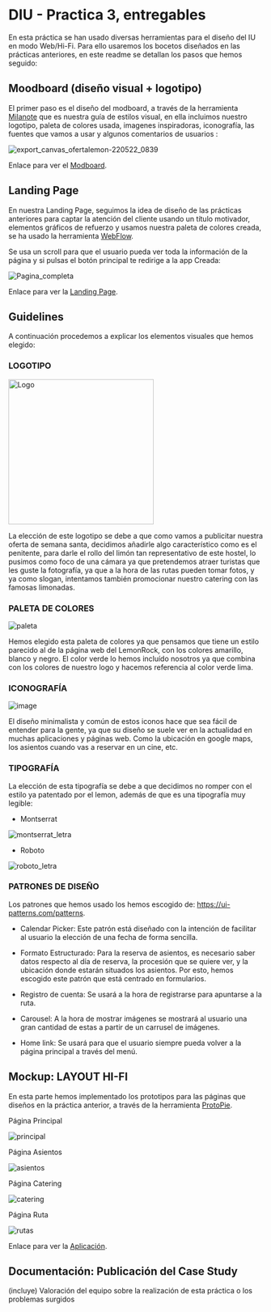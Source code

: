 # DIU - Practica 3, entregables

En esta práctica se han usado diversas herramientas para el diseño del IU en modo Web/Hi-Fi. Para ello usaremos los bocetos diseñados en las prácticas anteriores, en este readme se detallan los pasos que hemos seguido:

## Moodboard (diseño visual + logotipo)   

El primer paso es el diseño del modboard, a través de la herramienta <a href="https://milanote.com/">Milanote</a> que es nuestra guía de estilos visual, en ella incluimos nuestro logotipo, paleta de colores usada, imagenes inspiradoras, iconografía, las fuentes que vamos a usar y algunos comentarios de usuarios :


![export_canvas_ofertalemon-220522_0839](https://user-images.githubusercontent.com/74509484/169686244-8452c43a-ecf6-416d-bf7d-4bea39888c20.png)


Enlace para ver el <a href="https://app.milanote.com/1NMWop16o8ELfc?p=Zxzq6EU3yfk">Modboard</a>.


## Landing Page

En nuestra Landing Page, seguimos la idea de diseño de las prácticas anteriores para captar la atención del cliente usando un título motivador, elementos gráficos de refuerzo y usamos nuestra paleta de colores creada, se ha usado la herramienta <a href="https://webflow.com/">WebFlow</a>.

Se usa un scroll para que el usuario pueda ver toda la información de la página y si pulsas el botón principal te redirige a la app Creada:

![Pagina_completa](https://user-images.githubusercontent.com/74509484/169686767-712f5e58-3760-47f8-864f-cbba11d8f326.png)


Enlace para ver la <a href="https://lemon-rock-a25875.webflow.io/">Landing Page</a>.


## Guidelines 

A continuación procedemos a explicar los elementos visuales que hemos elegido:

### LOGOTIPO
<img width="287" alt="Logo" src="https://user-images.githubusercontent.com/76219428/169685889-017da699-6367-440a-905e-431f920f7eca.png">

La elección de este logotipo se debe a que como vamos a publicitar nuestra oferta de semana santa, decidimos añadirle algo característico como es el penitente, para darle el rollo del limón tan representativo de este hostel, lo pusimos como foco de una cámara ya que pretendemos atraer turistas que les guste la fotografía, ya que a la hora de las rutas pueden tomar fotos, y ya como slogan, intentamos también promocionar nuestro catering con las famosas limonadas.

### PALETA DE COLORES
![paleta](https://user-images.githubusercontent.com/76219428/169686087-7d89caac-3492-4dd5-8730-8edf43b5117c.png)


Hemos elegido esta paleta de colores ya que pensamos que tiene un estilo parecido al de la página web del LemonRock, con los colores amarillo, blanco y negro. El color verde lo hemos incluído nosotros ya que combina con los colores de nuestro logo y hacemos referencia al color verde lima.

### ICONOGRAFÍA
![image](https://user-images.githubusercontent.com/76219428/169686226-dcddb738-c759-4fe4-85b0-b16f308758fb.png)

El diseño minimalista y común de estos iconos hace que sea fácil de entender para la gente, ya que su diseño se suele ver en la actualidad en muchas aplicaciones y páginas web. Como la ubicación en google maps, los asientos cuando vas a reservar en un cine, etc.

### TIPOGRAFÍA

La elección de esta tipografía se debe a que decidimos no romper con el estilo ya patentado por el lemon, además de que es una tipografía muy legible:
* Montserrat

![montserrat_letra](https://user-images.githubusercontent.com/76219428/169686333-1e92ee21-f125-49a6-9472-bcca4140f328.png)

* Roboto

![roboto_letra](https://user-images.githubusercontent.com/76219428/169686343-7d1241f0-8ada-4380-91cb-16c3593af426.png)

### PATRONES DE DISEÑO
Los patrones que hemos usado los hemos escogido de: https://ui-patterns.com/patterns.

* Calendar Picker: Este patrón está diseñado con la intención de facilitar al usuario la elección de una fecha de forma sencilla.

* Formato Estructurado: Para la reserva de asientos, es necesario saber datos respecto al día de reserva, la procesión que se quiere ver, y la ubicación donde estarán situados los asientos. Por esto, hemos escogido este patrón que está centrado en formularios.

* Registro de cuenta: Se usará a la hora de registrarse para apuntarse a la ruta.

* Carousel: A la hora de mostrar imágenes se mostrará al usuario una gran cantidad de estas a partir de un carrusel de imágenes.

* Home link: Se usará para que el usuario siempre pueda volver a la página principal a través del menú.

## Mockup: LAYOUT HI-FI

En esta parte hemos implementado los prototipos para las páginas que diseños en la práctica anterior, a través de la herramienta <a href="https://www.protopie.io/">ProtoPie</a>.

Página Principal

![principal](https://user-images.githubusercontent.com/74509484/169687792-421f8f3b-e60d-49eb-a1e1-3c9a34425f02.png)

Página Asientos

![asientos](https://user-images.githubusercontent.com/74509484/169687764-832fc9d7-cef4-4608-83bf-9f336a128981.png)

Página Catering

![catering](https://user-images.githubusercontent.com/74509484/169687770-01a0bb3d-4d2c-45fc-91e2-cfcb744980ad.png)

Página Ruta

![rutas](https://user-images.githubusercontent.com/74509484/169687809-294765bd-f690-4274-a137-0f7f9639b949.png)


Enlace para ver la <a href="https://cloud.protopie.io/p/c5be3297d5">Aplicación</a>.
## Documentación: Publicación del Case Study


(incluye) Valoración del equipo sobre la realización de esta práctica o los problemas surgidos
 

